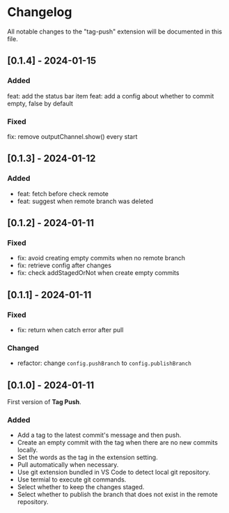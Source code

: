 # Changelog

All notable changes to the "tag-push" extension will be documented in this file.

## [0.1.4] - 2024-01-15

### Added

feat: add the status bar item
feat: add a config about whether to commit empty, false by default

### Fixed

fix: remove outputChannel.show() every start

## [0.1.3] - 2024-01-12

### Added

- feat: fetch before check remote
- feat: suggest when remote branch was deleted

## [0.1.2] - 2024-01-11

### Fixed

- fix: avoid creating empty commits when no remote branch
- fix: retrieve config after changes
- fix: check addStagedOrNot when create empty commits

## [0.1.1] - 2024-01-11

### Fixed

- fix: return when catch error after pull

### Changed

- refactor: change `config.pushBranch` to `config.publishBranch`

## [0.1.0] - 2024-01-11

First version of **Tag Push**.

### Added

- Add a tag to the latest commit's message and then push.
- Create an empty commit with the tag when there are no new commits locally.
- Set the words as the tag in the extension setting.
- Pull automatically when necessary.
- Use git extension bundled in VS Code to detect local git repository.
- Use termial to execute git commands.
- Select whether to keep the changes staged.
- Select whether to publish the branch that does not exist in the remote repository.
